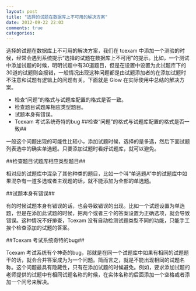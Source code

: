 ```yaml
---
layout: post
title: "选择的试题在数据库上不可用的解决方案"
date: 2012-09-22 22:03
comments: true
categories: 
---
```

选择的试题在数据库上不可用的解决方案，我们在 tcexam 中添加一个测验的时候，经常会遇到系统提示“选择的试题在数据库上不可用”的提示。比如，一个测试中添加试题的时候，明明试题中有30道题目，但是在设置中设置为此试题库下的30道的试题则会报错，一般情况出现这种问题都是由试题添加者的在添加试题时不注意和试题有逻辑上的问题有关。下面就是 Glow 在实际使用中总结的解决方案。

* 检查“问题”的格式与试题库配置的格式是否一致。
* 检查题目试题库相应类型题目。
* 试题本身有错误。
* Tcexam 考试系统奇特的bug
##检查“问题”的格式与试题库配置的格式是否一致##

一般这个问题出现的可能性比较小，添加试题时候，选择的是多选，然后下面试题列表选中的确实单选题。只要添加试题时看好试题库，就可以避免。

##检查题目试题库相应类型题目##

相对应的试题库中混杂了其他种类的题目，比如一个叫“单选题A”中的试题库中如果混杂有一道多选或者主观题的话，就不能添加为全部的单选题。

##试题本身有错误##

有的时候试题本身有错误的话，也会导致错误的出现。比如一个试题设置为单选题，但是在添加此试题的时候，把两个或者三个的答案设置为正确选项，就会导致错误。这种情况不好排查，Tcexam 没有自动检测试题类型不同的功能，只能手工挨个检查添加的试题的答案。

##Tcexam 考试系统奇特的bug##

Tcexam 考试系统有个神奇的bug，那就是在同一个试题库中如果有相同的试题题干的话，就会合并答案成为为一个问题。简而言之，就是不能出现相同的试题名称。这个问题最具有隐藏性，只有在添加试题的时候避免。例如，要求添加试题的老师提供的试题中有相同试题名称的时候，在实体名称的后面添加一个空格或者添加一个问号来解决。
